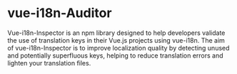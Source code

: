 # vue-i18n-Auditor
Vue-i18n-Inspector is an npm library designed to help developers validate the use of translation keys in their Vue.js projects using vue-i18n. The aim of vue-i18n-Inspector is to improve localization quality by detecting unused and potentially superfluous keys, helping to reduce translation errors and lighten your translation files.
